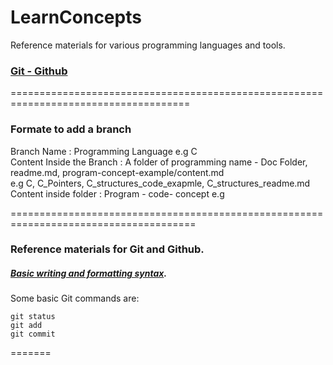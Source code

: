 # LearnConcepts

Reference materials for various programming languages and tools.
### [Git - Github](https://github.com/youbest2/LearnConcepts/tree/Git---Github)
=====================================================================================    
### Formate to add a branch    
Branch Name : Programming Language e.g C   
Content Inside the Branch : A folder of programming name - Doc Folder, readme.md, program-concept-example/content.md   
                            e.g C, C_Pointers, C_structures_code_exapmle, C_structures_readme.md   
Content inside folder : Program - code- concept e.g   

======================================================================================   


### Reference materials for Git and Github.
##### [Basic writing and formatting syntax](https://help.github.com/articles/basic-writing-and-formatting-syntax/#links).

Some basic Git commands are:
```
git status
git add
git commit
```
=======

